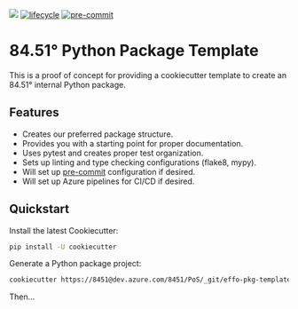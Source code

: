 <!-- badges: start -->
![](https://img.shields.io/badge/version-0.1.0-blue.svg)
[![lifecycle](https://img.shields.io/badge/lifecycle-maturing-brightgreen.svg)](https://www.tidyverse.org/lifecycle/#maturing)
[![pre-commit](https://img.shields.io/badge/pre--commit-enabled-brightgreen?logo=pre-commit&logoColor=white)](https://github.com/pre-commit/pre-commit)
<!-- badges: end -->

# 84.51° Python Package Template

This is a proof of concept for providing a cookiecutter template to create an 84.51° internal Python package.

## Features

- Creates our preferred package structure.
- Provides you with a starting point for proper documentation.
- Uses pytest and creates proper test organization.
- Sets up linting and type checking configurations (flake8, mypy).
- Will set up [pre-commit](https://pre-commit.com/) configuration if desired.
- Will set up Azure pipelines for CI/CD if desired.

## Quickstart

Install the latest Cookiecutter:

```sh
pip install -U cookiecutter
```

Generate a Python package project:

```sh
cookiecutter https://8451@dev.azure.com/8451/PoS/_git/effo-pkg-template
```

Then...
